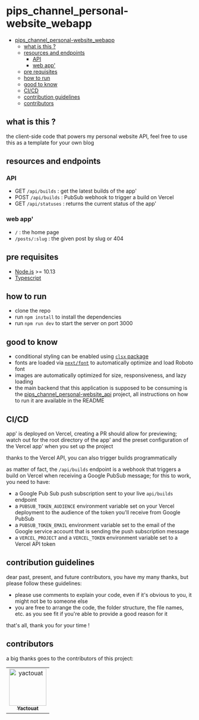 # pips_channel_personal-website_webapp

<!-- TOC -->

- [pips_channel_personal-website_webapp](#pips_channel_personal-website_webapp)
  - [what is this ?](#what-is-this-)
  - [resources and endpoints](#resources-and-endpoints)
    - [API](#api)
    - [web app'](#web-app)
  - [pre requisites](#pre-requisites)
  - [how to run](#how-to-run)
  - [good to know](#good-to-know)
  - [CI/CD](#cicd)
  - [contribution guidelines](#contribution-guidelines)
  - [contributors](#contributors)

<!-- /TOC -->

## what is this ?

the client-side code that powers my personal website API, feel free to use this as a template for your own blog

## resources and endpoints

### API

- GET `/api/builds` : get the latest builds of the app'
- POST `/api/builds` : PubSub webhook to trigger a build on Vercel
- GET `/api/statuses` : returns the current status of the app'

### web app'

- `/` : the home page
- `/posts/:slug` : the given post by slug or 404

## pre requisites

- [Node.js](https://nodejs.org/en/) >= 10.13
- [Typescript](https://www.typescriptlang.org/)

## how to run

- clone the repo
- run `npm install` to install the dependencies
- run `npm run dev` to start the server on port 3000

## good to know

- conditional styling can be enabled using [`clsx` package](https://github.com/lukeed/clsx)
- fonts are loaded via [`next/font`](https://nextjs.org/docs/basic-features/font-optimization) to automatically optimize and load Roboto font
- images are automatically optimized for size, responsiveness, and lazy loading
- the main backend that this application is supposed to be consuming is the [pips_channel_personal-website_api](https://github.com/yactouat/pips_channel_personal-website_api) project, all instructions on how to run it are available in the README

## CI/CD

app' is deployed on Vercel, creating a PR should allow for previewing; watch out for the root directory of the app' and the preset configuration of the Vercel app' when you set up the project

thanks to the Vercel API, you can also trigger builds programmatically

as matter of fact, the `/api/builds` endpoint is a webhook that triggers a build on Vercel when receiving a Google PubSub message; for this to work, you need to have:

- a Google Pub Sub push subscription sent to your live `api/builds` endpoint
- a `PUBSUB_TOKEN_AUDIENCE` environment variable set on your Vercel deployment to the audience of the token you'll receive from Google PubSub
- a `PUBSUB_TOKEN_EMAIL` environment variable set to the email of the Google service account that is sending the push subscription message
- a `VERCEL_PROJECT` and a `VERCEL_TOKEN` environment variable set to a Vercel API token

## contribution guidelines

dear past, present, and future contributors, you have my many thanks, but please follow these guidelines:

- please use comments to explain your code, even if it's obvious to you, it might not be to someone else
- you are free to arrange the code, the folder structure, the file names, etc. as you see fit if you're able to provide a good reason for it

that's all, thank you for your time !

## contributors

a big thanks goes to the contributors of this project:

<table>
<tbody>
    <tr>
        <td align="center"><a href="https://github.com/yactouat"><img src="https://avatars.githubusercontent.com/u/37403808?v=4" width="100px;" alt="yactouat"/><br /><sub><b>Yactouat</b></sub></a><br /><a href="https://github.com/yactouat"></td>
    </tr>
</tbody>
</table>
